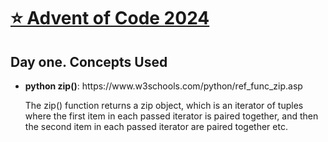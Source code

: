 <h1><a href="https://adventofcode.com/">⭐ Advent of Code 2024</a></h1>
<h2>Day one. Concepts Used</h2>
<ul>
  <li><b>python zip()</b>: https://www.w3schools.com/python/ref_func_zip.asp<p>The zip() function returns a zip object, which is an iterator of tuples where the first item in each passed iterator is paired together, and then the second item in each passed iterator are paired together etc.</p></li>
</ul>
